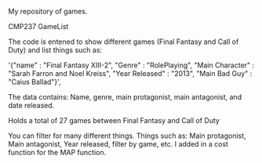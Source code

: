 My repository of games.

CMP237 GameList

The code is entened to show different games (Final Fantasy and Call of Duty) and list things such as:

'{"name" : "Final Fantasy XIII-2", "Genre" : "RolePlaying", "Main Character" : "Sarah Farron and Noel Kreiss", "Year Released" : "2013", "Main Bad Guy" : "Caius Ballad"}',

The data contains: Name, genre, main protagonist, main antagonist, and date released.

Holds a total of 27 games between Final Fantasy and Call of Duty

You can filter for many different things. Things such as: Main protagonist, Main antagonist, Year released, filter by game, etc. I added in a cost function for the MAP function.
